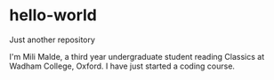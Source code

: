 # hello-world
Just another repository

I'm Mili Malde, a third year undergraduate student reading Classics at Wadham College, Oxford. I have just started a coding course. 
